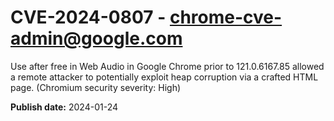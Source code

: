 # CVE-2024-0807 - chrome-cve-admin@google.com

Use after free in Web Audio in Google Chrome prior to 121.0.6167.85 allowed a remote attacker to potentially exploit heap corruption via a crafted HTML page. (Chromium security severity: High)

**Publish date:** 2024-01-24
